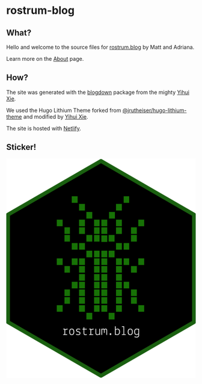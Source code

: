 # rostrum-blog

## What?

Hello and welcome to the source files for [rostrum.blog](https://www.rostrum.blog/) by Matt and Adriana.

Learn more on the [About](https://www.rostrum.blog/about/) page.

## How?

The site was generated with the [blogdown](https://bookdown.org/yihui/blogdown/) package from the mighty [Yihui Xie](https://yihui.name/en/).

We used the Hugo Lithium Theme forked from [\@jrutheiser/hugo-lithium-theme](https://github.com/jrutheiser/hugo-lithium-theme) and modified by [Yihui Xie](https://github.com/yihui/hugo-lithium-theme).

The site is hosted with [Netlify](https://www.netlify.com/).

## Sticker!

![](https://raw.githubusercontent.com/matt-dray/stickers/master/output/rostrum_hex.png)